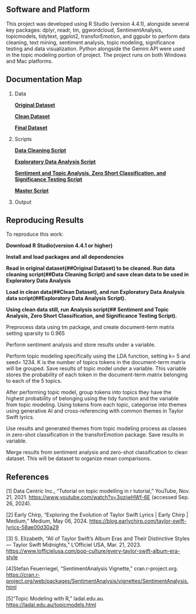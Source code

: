 ## Software and Platform

This project was developed using R Studio (version 4.4.1), alongside several key packages: dplyr, readr, tm, ggwordcloud, SentimentAnalysis, topicmodels, tidytext, ggplot2, transforEmotion, and ggpubr to perform data cleaning, text mining, sentiment analysis, topic modeling, significance testing and data visualization. Python alongside the Gemini API were used in the topic modeling portion of project. The project runs on both Windows and Mac platforms.

## Documentation Map
1. Data
   
     **[Original Dataset](https://github.com/cann-emma/DSProject1/blob/main/data/ts_discography_original.csv)** 


     **[Clean Dataset](https://github.com/cann-emma/DSProject1/blob/main/data/ts_discography_clean.csv)**


     **[Final Dataset](https://github.com/cann-emma/DSProject1/blob/main/data/ts_discography_final.csv)**
   
1. Scripts
   
     **[Data Cleaning Script](https://github.com/cann-emma/DSProject1/blob/main/scripts/TSwift-DataCleaning.R)**

   
     **[Exploratory Data Analysis Script](https://github.com/cann-emma/DSProject1/blob/main/scripts/TSwift-EDA.R)**
   

     **[Sentiment and Topic Analysis, Zero Short Classification, and Significance Testing Script](https://github.com/cann-emma/DSProject1/blob/main/scripts/TSwift-Analysis.R)**

   
     **[Master Script](https://github.com/cann-emma/DSProject1/blob/main/scripts/TSwift-MasterAnalysis.R)**
   
3. Output

## Reproducing Results
To reproduce this work:

**Download R Studio(version 4.4.1 or higher)**

**Install and load packages and all dependencies**

**Read in original dataset(##Original Dataset) to be cleaned. Run data cleaning script(##Data Cleaning Script) and save clean data to be used in Exploratory Data Analysis**

**Load in clean data(##Clean Dataset), and run Exploratory Data Analysis data script(##Exploratory Data Analysis Script).**

**Using clean data still, run Analysis script(## Sentiment and Topic Analysis, Zero Short Classification, and Significance Testing Script).**


Preprocess data using tm package, and create document-term matrix setting sparsity to 0.965

Perform sentiment analysis and store results under a variable.

Perform topic modeling specifically using the LDA function, setting k= 5 and seed= 1234. K is the number of topics tokens in the document-term matrix will be grouped. Save results of topic model under a variable. This variable stores the probability of each token in the document-term matrix belonging to each of the 5 topics. 

After performing topic model, group tokens into topics they have the highest probability of belonging using the tidy function and the variable from topic modeling. Using tokens from each topic, categorise into themes using generative AI and cross-referencing with common themes in Taylor Swift lyrics.

Use results and generated themes from topic modeling process as classes in zero-shot classification in the transforEmotion package. Save results in variable. 

Merge results from sentiment analysis and zero-shot classification to clean dataset. This will be dataset to organize mean comparisons.



## References

[1] Data Centric Inc., “Tutorial on topic modelling in r tutorial,” YouTube, Nov. 21, 2021. 
https://www.youtube.com/watch?v=3ozjwHWf-6E (accessed Sep. 26, 2024).

[2] Early Chirp, “Exploring the Evolution of Taylor Swift Lyrics | Early Chirp | Medium,” Medium, May 06, 2024.
https://blog.earlychirp.com/taylor-swift-lyrics-58ae00d30a29

[3] S. Elizabeth, “All of Taylor Swift’s Album Eras and Their Distinctive Styles — Taylor Swift Midnights,” L’Officiel USA, Mar. 21, 2023.
https://www.lofficielusa.com/pop-culture/every-taylor-swift-album-era-style

[4]Stefan Feuerriegel, “SentimentAnalysis Vignette,” cran.r-project.org. 
https://cran.r-project.org/web/packages/SentimentAnalysis/vignettes/SentimentAnalysis.html

[5]“Topic Modeling with R,” ladal.edu.au.
https://ladal.edu.au/topicmodels.html
‌
‌
‌
